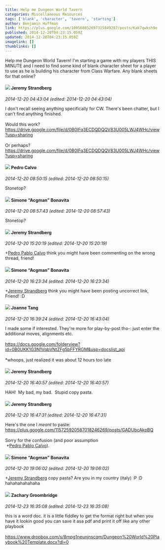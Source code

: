 ```yaml
---
title: Help me Dungeon World Tavern
categories: Miscellaneous Resources
tags: ['blank', 'character', 'tavern', 'starting']
author: Benjamin Huffman
link: https://plus.google.com/109560852697315849287/posts/Kak7qwksh9e
published: 2014-12-20T04:23:15.059Z
updated: 2014-12-20T04:23:15.059Z
imagelink: []
thumblinks: []
---
```


Help me Dungeon World Tavern! I&#39;m starting a game with my players THIS MINUTE and I need to find some kind of blank character sheet for a player to use as he is building his character from Class Warfare. Any blank sheets for that online?
<div id='comment z13esnqxzsyqjj2vj23sdvk4pyzdcppfz'>
  <h4><img src='{{site.baseurl}}//images/avatars/102595580176380683252_photo.jpg'> Jeremy Strandberg</h4>
      <p><cite>2014-12-20 04:43:04 (edited: 2014-12-20 04:43:04)</cite></p>
        <p>I don&#39;t recall seeing anything specifically for CW. There&#39;s been chatter, but I can&#39;t find anything finished.<br /><br />Would this work?<br /><a href="https://drive.google.com/file/d/0B0lFq3ECDQDQQV83U005LWJ4WHc/view?usp=sharing" class="ot-anchor">https://drive.google.com/file/d/0B0lFq3ECDQDQQV83U005LWJ4WHc/view?usp=sharing</a><br /><br />Or perhaps?<br /><a href="https://drive.google.com/file/d/0B0lFq3ECDQDQQV83U005LWJ4WHc/view?usp=sharing" class="ot-anchor">https://drive.google.com/file/d/0B0lFq3ECDQDQQV83U005LWJ4WHc/view?usp=sharing</a></p>
</div>
        

<div id='comment z13esnqxzsyqjj2vj23sdvk4pyzdcppfz'>
  <h4><img src='{{site.baseurl}}//images/avatars/117935531248652656757_photo.jpg'> Pedro Calvo</h4>
      <p><cite>2014-12-20 08:50:15 (edited: 2014-12-20 08:50:15)</cite></p>
        <p>Stonetop?</p>
</div>
        

<div id='comment z13esnqxzsyqjj2vj23sdvk4pyzdcppfz'>
  <h4><img src='{{site.baseurl}}//images/avatars/108442415661890931293_photo.jpg'> Simone “Acgman” Bonavita</h4>
      <p><cite>2014-12-20 08:57:43 (edited: 2014-12-20 08:57:43)</cite></p>
        <p>Stonetop?</p>
</div>
        

<div id='comment z13esnqxzsyqjj2vj23sdvk4pyzdcppfz'>
  <h4><img src='{{site.baseurl}}//images/avatars/102595580176380683252_photo.jpg'> Jeremy Strandberg</h4>
      <p><cite>2014-12-20 15:20:19 (edited: 2014-12-20 15:20:19)</cite></p>
        <p><span class="proflinkWrapper"><span class="proflinkPrefix">+</span><a class="proflink" href="https://plus.google.com/117935531248652656757" oid="117935531248652656757">Pedro Pablo Calvo</a></span> think you might have been commenting on the wrong thread, friend!</p>
</div>
        

<div id='comment z13esnqxzsyqjj2vj23sdvk4pyzdcppfz'>
  <h4><img src='{{site.baseurl}}//images/avatars/108442415661890931293_photo.jpg'> Simone “Acgman” Bonavita</h4>
      <p><cite>2014-12-20 16:23:34 (edited: 2014-12-20 16:23:34)</cite></p>
        <p><span class="proflinkWrapper"><span class="proflinkPrefix">+</span><a class="proflink" href="https://plus.google.com/102595580176380683252" oid="102595580176380683252">Jeremy Strandberg</a></span>​ think you might have been posting uncorrect link, Friend! :D</p>
</div>
        

<div id='comment z13esnqxzsyqjj2vj23sdvk4pyzdcppfz'>
  <h4><img src='{{site.baseurl}}//images/avatars/112646651409316082976_photo.jpg'> Joanne Tang</h4>
      <p><cite>2014-12-20 16:39:24 (edited: 2014-12-20 16:43:04)</cite></p>
        <p>I made some if interested. They&#39;re more for play-by-post tho-: just enter the additional moves, alignments etc.<br /><br /><a href="https://docs.google.com/folderview?id=0B0UKK1G3N1VqbVNtZFg5bFFYRGM&amp;usp=docslist_api" class="ot-anchor">https://docs.google.com/folderview?id=0B0UKK1G3N1VqbVNtZFg5bFFYRGM&amp;usp=docslist_api</a><br /><br />*whoops, just realized it was about 12 hours too late</p>
</div>
        

<div id='comment z13esnqxzsyqjj2vj23sdvk4pyzdcppfz'>
  <h4><img src='{{site.baseurl}}//images/avatars/102595580176380683252_photo.jpg'> Jeremy Strandberg</h4>
      <p><cite>2014-12-20 16:40:57 (edited: 2014-12-20 16:40:57)</cite></p>
        <p>HAH!  My bad, my bad.  Stupid copy pasta. </p>
</div>
        

<div id='comment z13esnqxzsyqjj2vj23sdvk4pyzdcppfz'>
  <h4><img src='{{site.baseurl}}//images/avatars/102595580176380683252_photo.jpg'> Jeremy Strandberg</h4>
      <p><cite>2014-12-20 16:47:31 (edited: 2014-12-20 16:47:31)</cite></p>
        <p>Here&#39;s the one I <i>meant</i> to paste:<br /><a href="https://plus.google.com/115725920587018246269/posts/GADUbcAkpBQ" class="ot-anchor">https://plus.google.com/115725920587018246269/posts/GADUbcAkpBQ</a><br /><br />Sorry for the confusion (and poor assumption<br /> <span class="proflinkWrapper"><span class="proflinkPrefix">+</span><a class="proflink" href="https://plus.google.com/117935531248652656757" oid="117935531248652656757">Pedro Pablo Calvo</a></span>).</p>
</div>
        

<div id='comment z13esnqxzsyqjj2vj23sdvk4pyzdcppfz'>
  <h4><img src='{{site.baseurl}}//images/avatars/108442415661890931293_photo.jpg'> Simone “Acgman” Bonavita</h4>
      <p><cite>2014-12-20 19:06:02 (edited: 2014-12-20 19:06:02)</cite></p>
        <p><span class="proflinkWrapper"><span class="proflinkPrefix">+</span><a class="proflink" href="https://plus.google.com/102595580176380683252" oid="102595580176380683252">Jeremy Strandberg</a></span> copy pasta? Are you in my country (italy) :P :D hahahahahahaha</p>
</div>
        

<div id='comment z13esnqxzsyqjj2vj23sdvk4pyzdcppfz'>
  <h4><img src='{{site.baseurl}}//images/avatars/113145103498214834278_photo.jpg'> Zachary Groombridge</h4>
      <p><cite>2014-12-23 16:35:08 (edited: 2014-12-23 16:35:08)</cite></p>
        <p>this is a word doc. it is a little fiddley to get the format right but when you have it lookin good you can save it asa pdf and print it off like any other playbook<br /><br /><a href="https://www.dropbox.com/s/8mpg1neunjnscqm/Dungeon%20World%20Playbook%20Template.docx?dl=0" class="ot-anchor">https://www.dropbox.com/s/8mpg1neunjnscqm/Dungeon%20World%20Playbook%20Template.docx?dl=0</a></p>
</div>
        